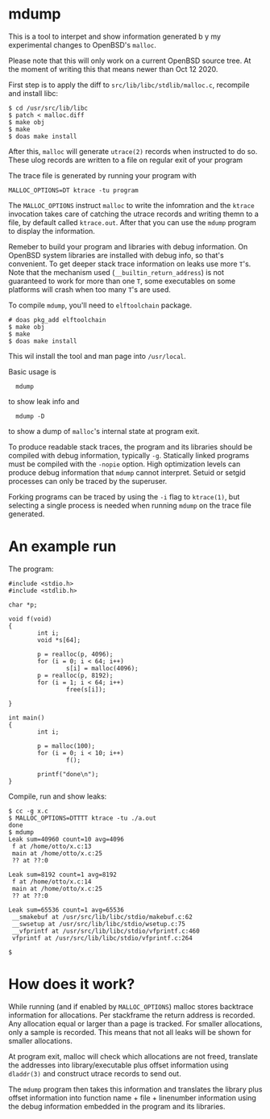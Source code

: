 # mdump

This is a tool to interpet and show information generated b y my experimental
changes to OpenBSD's `malloc`. 

Please note that this will only work on a current OpenBSD source tree. At the moment of
writing this that means newer than Oct 12 2020.

First step is to apply the diff to `src/lib/libc/stdlib/malloc.c`, recompile and install libc:
```
$ cd /usr/src/lib/libc
$ patch < malloc.diff
$ make obj
$ make
$ doas make install
```
After this, `malloc` will generate `utrace(2)` records when instructed to do so.
These ulog records are written to a file on regular exit of your program

The trace file is generated by running your program with

```
MALLOC_OPTIONS=DT ktrace -tu program
```
The `MALLOC_OPTIONS` instruct `malloc` to write the infomration and the `ktrace` invocation 
takes care of catching the utrace records and writing themn to a file, by
default called `ktrace.out`. After that you can use the `mdump` program to
display the information.

Remeber to build your program and libraries with debug information.
On OpenBSD system libraries are installed with debug info, so that's
convenient.  To get deeper stack trace information on leaks use
more `T`'s. Note that the mechanism used (`__builtin_return_address`)
is not guaranteed to work for more than one `T`, some executables
on some platforms will crash when too many `T`'s are used.

To compile `mdump`, you'll need to `elftoolchain` package. 
```
# doas pkg_add elftoolchain
$ make obj
$ make
$ doas make install
```
This wil install the tool and man page into `/usr/local`.

Basic usage is
```
  mdump
```
to show leak info and
```
  mdump -D
```
to show a dump of `malloc`'s internal state at program exit.

To produce readable stack traces, the program and its libraries should be
compiled with debug information, typically `-g`.
Statically linked programs must be compiled with the
`-nopie` option.
High optimization levels can produce debug information that
`mdump`
cannot interpret.
Setuid or setgid processes can only be traced by the superuser.

Forking programs can be traced by using the `-i` flag to `ktrace(1)`, but
selecting a single process is needed when running `mdump` on the trace file
generated.
     
# An example run
The program:
```
#include <stdio.h>
#include <stdlib.h>

char *p;

void f(void)
{
        int i;
        void *s[64];

        p = realloc(p, 4096);
        for (i = 0; i < 64; i++)
                s[i] = malloc(4096);
        p = realloc(p, 8192);
        for (i = 1; i < 64; i++)
                free(s[i]);

}

int main()
{
        int i;

        p = malloc(100);
        for (i = 0; i < 10; i++)
                f();

        printf("done\n");
}
```
Compile, run and show leaks:
```
$ cc -g x.c 
$ MALLOC_OPTIONS=DTTTT ktrace -tu ./a.out 
done
$ mdump
Leak sum=40960 count=10 avg=4096
 f at /home/otto/x.c:13
 main at /home/otto/x.c:25
 ?? at ??:0

Leak sum=8192 count=1 avg=8192
 f at /home/otto/x.c:14
 main at /home/otto/x.c:25
 ?? at ??:0

Leak sum=65536 count=1 avg=65536
 __smakebuf at /usr/src/lib/libc/stdio/makebuf.c:62
 __swsetup at /usr/src/lib/libc/stdio/wsetup.c:75
 __vfprintf at /usr/src/lib/libc/stdio/vfprintf.c:460
 vfprintf at /usr/src/lib/libc/stdio/vfprintf.c:264

$
```

# How does it work?

While running (and if enabled by `MALLOC_OPTIONS`) malloc
stores backtrace information for allocations. 
Per stackframe the return address is recorded.
Any allocation equal or larger than a page is tracked. For smaller allocations,
only a sample is recorded. This means that not all leaks will be shown for smaller allocations.

At program exit, malloc will check which allocations are not freed,
translate the addresses into library/executable plus offset information
using `dladdr(3)` and construct utrace records to send out.

The `mdump` program then takes this information and translates the library
plus offset information into function name + file + linenumber information using
the debug information embedded in the program and its libraries.


